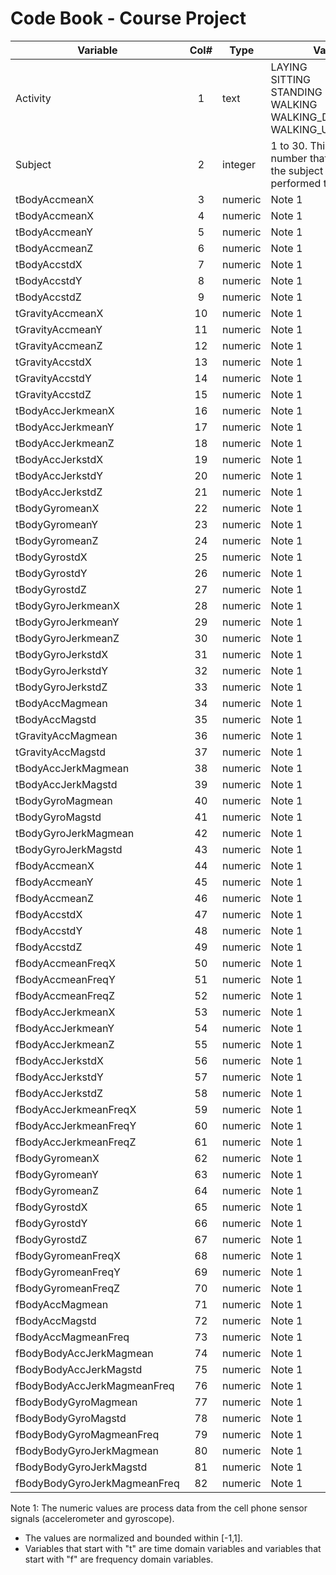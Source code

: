 # Code Book - Course Project


Variable                | Col#  |  Type     | Values
----------------------- | :---: | ----------| ------------------------------------------------------
Activity                | 1     | text      | LAYING <br> SITTING <br> STANDING <br> WALKING <br> WALKING_DOWNSTAIRS <br> WALKING_UPSTAIRS
Subject                 | 2     | integer   | 1 to 30. This is a code number that identifies the subject who performed the activity.
tBodyAccmeanX           | 3     | numeric   | Note 1
tBodyAccmeanX           | 4     | numeric   | Note 1
tBodyAccmeanY           | 5     | numeric   | Note 1
tBodyAccmeanZ           | 6     | numeric   | Note 1
tBodyAccstdX            | 7     | numeric   | Note 1 
tBodyAccstdY            | 8     | numeric   | Note 1     
tBodyAccstdZ            | 9     | numeric   | Note 1
tGravityAccmeanX        | 10    | numeric   | Note 1
tGravityAccmeanY        | 11    | numeric   | Note 1
tGravityAccmeanZ        | 12    | numeric   | Note 1
tGravityAccstdX         | 13    | numeric   | Note 1
tGravityAccstdY         | 14    | numeric   | Note 1
tGravityAccstdZ         | 15    | numeric   | Note 1
tBodyAccJerkmeanX       | 16    | numeric   | Note 1 
tBodyAccJerkmeanY       | 17    | numeric   | Note 1 
tBodyAccJerkmeanZ       | 18    | numeric   | Note 1
tBodyAccJerkstdX        | 19    | numeric   | Note 1
tBodyAccJerkstdY        | 20    | numeric   | Note 1
tBodyAccJerkstdZ        | 21    | numeric   | Note 1
tBodyGyromeanX          | 22    | numeric   | Note 1 
tBodyGyromeanY          | 23    | numeric   | Note 1
tBodyGyromeanZ          | 24    | numeric   | Note 1
tBodyGyrostdX           | 25    | numeric   | Note 1  
tBodyGyrostdY           | 26    | numeric   | Note 1
tBodyGyrostdZ           | 27    | numeric   | Note 1
tBodyGyroJerkmeanX      | 28    | numeric   | Note 1
tBodyGyroJerkmeanY      | 29    | numeric   | Note 1
tBodyGyroJerkmeanZ      | 30    | numeric   | Note 1
tBodyGyroJerkstdX       | 31    | numeric   | Note 1
tBodyGyroJerkstdY       | 32    | numeric   | Note 1
tBodyGyroJerkstdZ       | 33    | numeric   | Note 1
tBodyAccMagmean         | 34    | numeric   | Note 1
tBodyAccMagstd          | 35    | numeric   | Note 1
tGravityAccMagmean      | 36    | numeric   | Note 1
tGravityAccMagstd       | 37    | numeric   | Note 1
tBodyAccJerkMagmean     | 38    | numeric   | Note 1
tBodyAccJerkMagstd      | 39    | numeric   | Note 1
tBodyGyroMagmean        | 40    | numeric   | Note 1
tBodyGyroMagstd         | 41    | numeric   | Note 1
tBodyGyroJerkMagmean    | 42    | numeric   | Note 1
tBodyGyroJerkMagstd     | 43    | numeric   | Note 1 
fBodyAccmeanX           | 44    | numeric   | Note 1 
fBodyAccmeanY           | 45    | numeric   | Note 1 
fBodyAccmeanZ           | 46    | numeric   | Note 1 
fBodyAccstdX            | 47    | numeric   | Note 1 
fBodyAccstdY            | 48    | numeric   | Note 1 
fBodyAccstdZ            | 49    | numeric   | Note 1 
fBodyAccmeanFreqX       | 50    | numeric   | Note 1
fBodyAccmeanFreqY       | 51    | numeric   | Note 1 
fBodyAccmeanFreqZ       | 52    | numeric   | Note 1 
fBodyAccJerkmeanX       | 53    | numeric   | Note 1 
fBodyAccJerkmeanY       | 54    | numeric   | Note 1 
fBodyAccJerkmeanZ       | 55    | numeric   | Note 1 
fBodyAccJerkstdX        | 56    | numeric   | Note 1
fBodyAccJerkstdY        | 57    | numeric   | Note 1
fBodyAccJerkstdZ        | 58    | numeric   | Note 1
fBodyAccJerkmeanFreqX   | 59    | numeric   | Note 1 
fBodyAccJerkmeanFreqY   | 60    | numeric   | Note 1 
fBodyAccJerkmeanFreqZ   | 61    | numeric   | Note 1 
fBodyGyromeanX          | 62    | numeric   | Note 1 
fBodyGyromeanY          | 63    | numeric   | Note 1 
fBodyGyromeanZ          | 64    | numeric   | Note 1 
fBodyGyrostdX           | 65    | numeric   | Note 1 
fBodyGyrostdY           | 66    | numeric   | Note 1 
fBodyGyrostdZ           | 67    | numeric   | Note 1 
fBodyGyromeanFreqX      | 68    | numeric   | Note 1 
fBodyGyromeanFreqY      | 69    | numeric   | Note 1 
fBodyGyromeanFreqZ      | 70    | numeric   | Note 1 
fBodyAccMagmean         | 71    | numeric   | Note 1
fBodyAccMagstd          | 72    | numeric   | Note 1
fBodyAccMagmeanFreq     | 73    | numeric   | Note 1
fBodyBodyAccJerkMagmean | 74    | numeric   | Note 1 
fBodyBodyAccJerkMagstd  | 75    | numeric   | Note 1 
fBodyBodyAccJerkMagmeanFreq| 76    | numeric   | Note 1 
fBodyBodyGyroMagmean    | 77    | numeric   | Note 1 
fBodyBodyGyroMagstd     | 78    | numeric   | Note 1 
fBodyBodyGyroMagmeanFreq| 79    | numeric   | Note 1 
fBodyBodyGyroJerkMagmean| 80    | numeric   | Note 1 
fBodyBodyGyroJerkMagstd | 81    | numeric   | Note 1 
fBodyBodyGyroJerkMagmeanFreq| 82     | numeric   | Note 1


Note 1: 
The numeric values are process data from the cell phone sensor signals (accelerometer and gyroscope). 
* The values are normalized and bounded within [-1,1].  
* Variables that start with "t" are time domain variables and variables that start with "f" are frequency domain variables.
